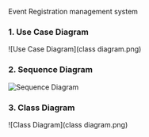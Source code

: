 Event Registration management system
### 1. Use Case Diagram
![Use Case Diagram](class diagram.png)

### 2. Sequence Diagram
![Sequence Diagram](./images/Sequence-Diagram.png)

### 3. Class Diagram
![Class Diagram](class diagram.png)

